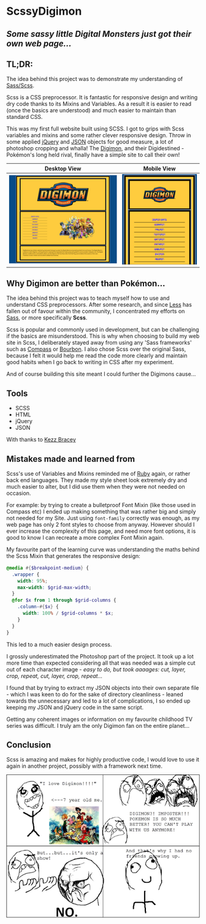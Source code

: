 # ScssyDigimon

## *Some sassy little Digital Monsters just got their own web page...*

## TL;DR:

The idea behind this project was to demonstrate my understanding of [Sass/Scss](http://sass-lang.com/).

Scss is a CSS preprocessor. It is fantastic for responsive design and writing dry code thanks to its Mixins and Variables. As a result it is easier to read (once the basics are understood) and much easier to maintain than standard CSS.

This was my first full website built using SCSS. I got to grips with Scss variables and mixins and some rather clever responsive design. Throw in some applied [jQuery](https://jquery.com/) and [JSON](http://www.json.org/) objects for good measure, a lot of photoshop cropping and whalla! The [Digimon](http://digimon.wikia.com/wiki/Digimon_Adventure), and their Digidestined - Pokémon's long held rival, finally have a simple site to call their own!

Desktop View                                                            |  Mobile View
:-------------------------------------------------------------------------:|:----------------------------------------------------------------------:
![Desktop view of website](images/desktopView.png "Desktop view of sassy Digimon web page") |  ![Mobile view of Web Page](images/mobileView.png "Mobile view of sassy Digimon web page")

## Why Digimon are better than Pokémon...

The idea behind this project was to teach myself how to use and understand CSS preprocessors. After some research, and since [Less](http://lesscss.org/) has fallen out of favour within the community, I concentrated my efforts on [Sass](http://sass-lang.com/), or more specifically __Scss__.

Scss is popular and commonly used in development, but can be challenging if the basics are misunderstood. This is why when choosing to build my web site in Scss, I deliberately stayed away from using any 'Sass frameworks' such as [Compass](http://compass-style.org/) or [Bourbon](http://bourbon.io/). I also chose Scss over the original Sass, because I felt it would help me read the code more clearly and maintain good habits when I go back to writing in CSS after my experiment.

And of course building this site meant I could further the Digimons cause...

## Tools

* SCSS
* HTML
* jQuery
* JSON

With thanks to [Kezz Bracey](http://tutsplus.com/authors/kezz-bracey)

## Mistakes made and learned from

Scss's use of Variables and Mixins reminded me of [Ruby](https://www.ruby-lang.org/en/) again, or rather back end languages. They made my style sheet look extremely dry and much easier to alter, but I did use them when they were not needed on occasion.

For example: by trying to create a bulletproof Font Mixin (like those used in Compass etc) I ended up making something that was rather big and simply not needed for my Site. Just using ```font-family``` correctly was enough, as my web page has only 2 font styles to choose from anyway. However should I ever increase the complexity of this page, and need more font options, it is good to know I can recreate a more complex Font Mixin again.

My favourite part of the learning curve was understanding the maths behind the Scss Mixin that generates the responsive design:
```scss
@media #{$breakpoint-medium} {
  .wrapper {
    width: 95%;
    max-width: $grid-max-width;
  }
  @for $x from 1 through $grid-columns {
    .column-#{$x} {
      width: 100% / $grid-columns * $x;
    }
  }
}
```
This led to a much easier design process.

I grossly underestimated the Photoshop part of the project. It took up a lot more time than expected considering all that was needed was a simple cut out of each character image - *easy to do, but took aaaages: cut, layer, crop, repeat, cut, layer, crop, repeat...*

I found that by trying to extract my JSON objects into their own separate file - which I was keen to do for the sake of directory cleanliness - leaned towards the unnecessary and led to a lot of complications, I so ended up keeping my JSON and jQuery code in the same script.

Getting any coherent images or information on my favourite childhood TV series was difficult. I truly am the only Digimon fan on the entire planet...

## Conclusion

Scss is amazing and makes for highly productive code, I would love to use it again in another project, possibly with a framework next time.

![](images/foreverAlone.png "Rage comic depicting loneliness")
